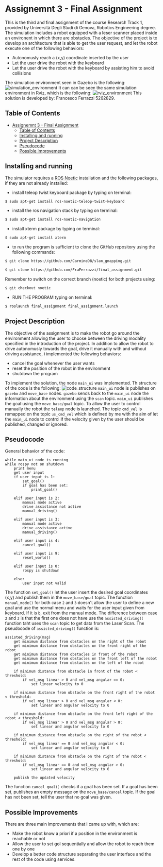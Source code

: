 Assignemnt 3 - Final Assignment
==================================

This is the third and final assignment of the course Research Track 1, provided by Università Degli Studi di Genova, Robotics Engineering degree.
The simulation includes a robot equipped with a leser scanner placed inside an environent in which there are obstacles. 
The objective of the project is to develop an architecture that is able to get the user request, and let the robot execute one of the following behaviors:
* Autonomusly reach a (x,y) coordinate inserted by the user
* Let the user drive the robot with the keyboard
* Let the user drive the robot with the keyboard by assisting him to avoid collisions

The simulation environment seen in Gazebo is the following:
![simulation_environment](https://github.com/FraFerrazzi/final_assignment/blob/noetic/images/Schermata%202022-02-01%20alle%2020.54.15.png)
It can can be seen the same simulation environment in Rviz, which is the following:
![rviz_environment](https://github.com/FraFerrazzi/final_assignment/blob/noetic/images/Schermata%202022-02-01%20alle%2021.35.05.png)
This solution is developed by: Francesco Ferrazzi 5262829.

Table of Contents
----------------------

- [Assignemnt 3 - Final Assignment](#assignemnt-3---final-assignment)
  * [Table of Contents](#table-of-contents)
  * [Installing and running](#installing-and-running)
  * [Project Description](#project-description)
  * [Pseudocode](#pseudocode)
  * [Possible Improvements](#possible-improvements)

Installing and running
----------------------

The simulator requires a [ROS Noetic](http://wiki.ros.org/noetic/Installation) installation and the following packages, if they are not already installed:

* install teleop twist keyboard package by typing on terminal:
```bash
$ sudo apt-get install ros-noetic-teleop-twist-keyboard
```
* install the ros navigation stack by typing on terminal:
```bash
$ sudo apt-get install ros-noetic-navigation
```
* install xterm package by typing on terminal:
```bash
$ sudo apt-get install xterm
```
* to run the program is sufficient to clone the GitHub repository using the following commands:
```bash
$ git clone https://github.com/CarmineD8/slam_gmapping.git
```
```bash
$ git clone https://github.com/FraFerrazzi/final_assignment.git
```
Remember to switch on the correct branch (noetic) for both projects using:
```bash
$ git checkout noetic
```
* RUN THE PROGRAM typing on terminal:
```bash
$ roslaunch final_assignment final_assignment.launch
```

Project Description
-------------------

The objective of the assignment is to make the robot go around the environment allowing the user to choose between the driving modality specified in the introduction of the project.
In addition to allow the robot to drive autonomusly towards the goal, drive it manually with and without driving assistance, i implemented the following behaviors:
* cancel the goal whenever the user wants
* reset the position of the robot in the environment 
* shutdown the program 

To implement the solution, the node `main_ui` was implemented.
Th structure of the code is the following:
![code_structure](https://github.com/FraFerrazzi/final_assignment/blob/noetic/images/Schermata%202022-02-01%20alle%2022.16.38.png)
`main_ui` node is publishes on `gazebo` and `move_base` nodes. `gazebo` sends back to the `main_ui` node the information about the environment using the `scan` topic.
`main_ui` publishes the goal using the `move_base/goal` topic. 
To allow the user to control manually the robot the `teleop` node is launched. The topic `cmd_vel` is remapped on the topic `us_cmd_vel` which is defined by me with the aim of let the `main_ui` node to control if the velocity given by the user should be published, changed or ignored. 

Pseudocode
-----------------

General behavior of the code:
```
while main_ui node is running
while rospy not on shutdown
    print menu
    get user input
    if user input is 1:
        set_goal()
        if goal has been set:
            print_goal()
    
    elif user input is 2:
        manual mode active
        drive assistance not active
        manual_driving()

    elif user input is 3:
        manual mode active 
        drive assistance active
        manual_driving()

    elif user input is 4:
        cancel_goal()

    elif user input is 9:
        reset_world()

    elif user input is 0:
        rospy is shutdown

    else:
        user input not valid
```

The function `set_goal()` let the user insert the desired goal coordinates (x,y) and publish them in the `move_base/goal` topic.
The function `manual_mode()` for both case `2` and `3` doesn't allow the user to define a new goal and use the normal menu and waits for the user input given from keyboard. If it is `b`, exit from the manual mode.
The difference between case `2` and `3` is that the first one does not have use the `assisted_driving()` function taht uses the `scan` topic to get data from the Laser Scan.
The pseudocode of `assisted_driving()` function is:
```
assisted_driving(msg)
    get minimum distance from obstacles on the right of the robot
    get minimum distance from obstacles on the front right of the robot
    get minimum distance from obstacles in front of the robot
    get minimum distance from obstacles on the front left of the robot
    get minimum distance from obstacles on the left of the robot

    if minimum distance from obstacle in front of the robot < threshold:
        if vel_msg linear > 0 and vel_msg angular == 0:
            set linear velocity to 0

    if minimum distance from obstacle on the front right of the robot < threshold:
        if vel_msg linear > 0 and vel_msg angular < 0:
            set linear and angular velocity to 0

    if minimum distance from obstacle on the front left right of the robot < threshold:
        if vel_msg linear > 0 and vel_msg angular > 0:
            set linear and angular velocity to 0

    if minimum distance from obstacle on the right of the robot < threshold:
        if vel_msg linear == 0 and vel_msg angular < 0:
            set linear and angular velocity to 0

    if minimum distance from obstacle on the right of the robot < threshold:
        if vel_msg linear == 0 and vel_msg angular > 0:
            set linear and angular velocity to 0
    
    publish the updated velocity
```

The function `cancel_goal()` checks if a goal has been set. If a goal has been set, publishes an empty message on the `move_base/cancel` topic. If the goal has not been set, tell the user that no goal was given. 


Possible Improvements
------------------

There are three main improvements that i came up with, which are:
* Make the robot know a priori if a position in the environment is reachable or not
* Allow the user to set gol sequentially and allow the robot to reach them one by one
* Develop a better code structure separating the user interface and the rest of the code using services.